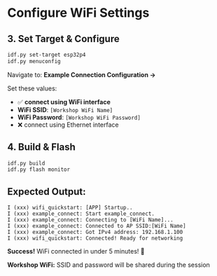 # Configure WiFi Settings

<div class="grid grid-cols-2 gap-8">

<div>

## 3. Set Target & Configure
```bash
idf.py set-target esp32p4
idf.py menuconfig
```

Navigate to:
**Example Connection Configuration →**

Set these values:
- ✅ **connect using WiFi interface**
- **WiFi SSID**: `[Workshop WiFi Name]`
- **WiFi Password**: `[Workshop WiFi Password]`  
- ❌ connect using Ethernet interface

</div>

<div>

## 4. Build & Flash
```bash
idf.py build
idf.py flash monitor
```

## Expected Output:
```
I (xxx) wifi_quickstart: [APP] Startup..
I (xxx) example_connect: Start example_connect.
I (xxx) example_connect: Connecting to [WiFi Name]...
I (xxx) example_connect: Connected to AP SSID:[WiFi Name]
I (xxx) example_connect: Got IPv4 address: 192.168.1.100
I (xxx) wifi_quickstart: Connected! Ready for networking
```

**Success!** WiFi connected in under 5 minutes! 🎉

</div>

</div>

**Workshop WiFi:** SSID and password will be shared during the session